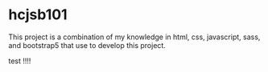# hcjsb101

This project is a combination of my knowledge in html, css, javascript, sass, and bootstrap5 that use to develop this project.

test !!!!
